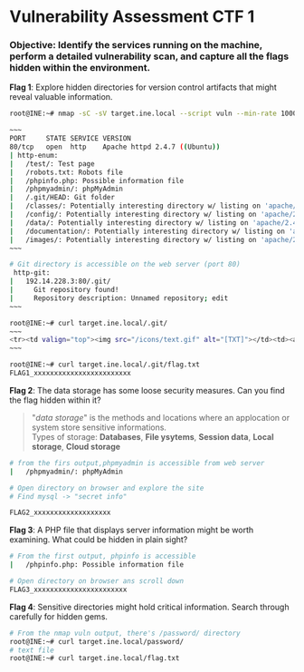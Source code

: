 # Vulnerability Assessment CTF 1

### Objective: Identify the services running on the machine, perform a detailed vulnerability scan, and capture all the flags hidden within the environment.

**Flag 1**: Explore hidden directories for version control artifacts that might reveal valuable information.

```bash
root@INE:~# nmap -sC -sV target.ine.local --script vuln --min-rate 1000

~~~
PORT     STATE SERVICE VERSION
80/tcp   open  http    Apache httpd 2.4.7 ((Ubuntu))
| http-enum: 
|   /test/: Test page
|   /robots.txt: Robots file
|   /phpinfo.php: Possible information file
|   /phpmyadmin/: phpMyAdmin
|   /.git/HEAD: Git folder
|   /classes/: Potentially interesting directory w/ listing on 'apache/2.4.7 (ubuntu)'
|   /config/: Potentially interesting directory w/ listing on 'apache/2.4.7 (ubuntu)'
|   /data/: Potentially interesting directory w/ listing on 'apache/2.4.7 (ubuntu)'
|   /documentation/: Potentially interesting directory w/ listing on 'apache/2.4.7 (ubuntu)'
|   /images/: Potentially interesting directory w/ listing on 'apache/2.4.7 (ubuntu)'
~~~

# Git directory is accessible on the web server (port 80)
 http-git: 
|   192.14.228.3:80/.git/
|     Git repository found!
|     Repository description: Unnamed repository; edit 
~~~

root@INE:~# curl target.ine.local/.git/
~~~
<tr><td valign="top"><img src="/icons/text.gif" alt="[TXT]"></td><td><a href="flag.txt">flag.txt</a></td><td align="right">2025-07-13 02:09  </td><td align="right"> 39 </td><td>&nbsp;</td></tr>
~~~

root@INE:~# curl target.ine.local/.git/flag.txt
FLAG1_xxxxxxxxxxxxxxxxxxxxxxxx
```

**Flag 2**: The data storage has some loose security measures. Can you find the flag hidden within it?

> "*data storage*" is the methods and locations where an applocation or system store sensitive informations.\
> Types of storage: **Databases**, **File ysytems**, **Session data**, **Local storage**, **Cloud storage**

```bash
# from the firs output,phpmyadmin is accessible from web server
|   /phpmyadmin/: phpMyAdmin

# Open directory on browser and explore the site
# Find mysql -> "secret info" 

FLAG2_xxxxxxxxxxxxxxxxxxx
```
**Flag 3**: A PHP file that displays server information might be worth examining. What could be hidden in plain sight?
```bash
# From the first output, phpinfo is accessible
|   /phpinfo.php: Possible information file

# Open directory on browser ans scroll down
FLAG3_xxxxxxxxxxxxxxxxxxxxxxx
```

**Flag 4**: Sensitive directories might hold critical information. Search through carefully for hidden gems.
```bash
# From the nmap vuln output, there's /password/ directory
root@INE:~# curl target.ine.local/password/
# text file 
root@INE:~# curl target.ine.local/flag.txt
```

